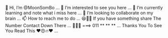 👋 Hi, I’m @MoonSomBo ...
👀 I’m interested to see you here ...
🌱 I’m currently learning and note what i miss here ...
💞️ I’m looking to collaborate on my brain ...
📫 How to reach me to do ...
😆🤝🤣 If you have something share The Number Contact Down There ...
🤙😹📲 ===> 011 ** ** **  ...
Thanks You To See You Read This ❤️😍🔥❤️ ...
